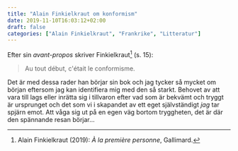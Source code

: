 ```yaml
---
title: "Alain Finkielkraut om konformism"
date: 2019-11-10T16:03:12+02:00
draft: false
categories: ["Alain Finkielkraut", "Frankrike", "Litteratur"]
---
```


Efter sin _avant-propos_ skriver Finkielkraut[^1] (s. 15):

> Au tout début, c'était le conformisme.

Det är med dessa rader han börjar sin bok och jag tycker så mycket om början eftersom jag kan identifiera mig med den så starkt. Behovet av att vara till lags eller inrätta sig i tillvaron efter vad som är bekvämt och tryggt är ursprunget och det som vi i skapandet av ett eget självständigt _jag_ tar spjärn emot. Att våga sig ut på en egen väg bortom tryggheten, det är där den spännande resan börjar...

[^1]: Alain Finkielkraut (2019): _À la première personne_, Gallimard.

